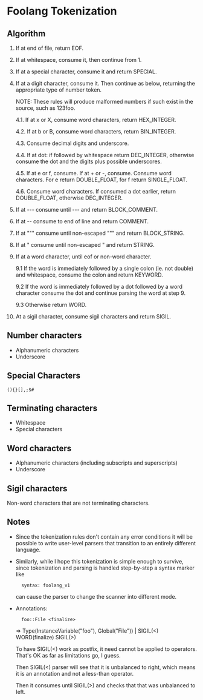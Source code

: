 # Foolang Tokenization

## Algorithm

 1. If at end of file, return EOF.

 2. If at whitespace, consume it, then continue from 1.

 3. If at a special character, consume it and return SPECIAL.

 4. If at a digit character, consume it. Then continue as below,
    returning the appropriate type of number token.

    NOTE: These rules will produce malformed numbers if such exist
          in the source, such as 123foo.

    4.1. If at x or X, consume word characters, return HEX_INTEGER.

    4.2. If at b or B, consume word characters, return BIN_INTEGER.

    4.3. Consume decimal digits and underscore.

    4.4. If at dot: if followed by whitespace return DEC_INTEGER,
         otherwise consume the dot and the digits plus possible
         underscores.

    4.5. If at e or f, consume. If at + or -, consume. Consume word
         characters. For e return DOUBLE_FLOAT, for f return
         SINGLE_FLOAT.

    4.6. Consume word characters. If consumed a dot earlier, return
         DOUBLE_FLOAT, otherwise DEC_INTEGER.

 5. If at --- consume until --- and return BLOCK_COMMENT.

 6. If at -- consume to end of line and return COMMENT.

 7. If at """ consume until non-escaped """ and return BLOCK_STRING.

 8. If at " consume until non-escaped " and return STRING.

 9. If at a word character, until eof or non-word character.

    9.1 If the word is immediately followed by a single colon (ie. not double)
        and whitespace, consume the colon and return KEYWORD.

    9.2 If the word is immediately followed by a dot followed by a word character
        consume the dot and continue parsing the word at step 9.

    9.3 Otherwise return WORD.

10. At a sigil character, consume sigil characters and return SIGIL.

## Number characters

- Alphanumeric characters
- Underscore

## Special Characters

    (){}[],;$#

## Terminating characters

- Whitespace
- Special characters

## Word characters

- Alphanumeric characters (including subscripts and superscripts)
- Underscore

## Sigil characters

Non-word characters that are not terminating characters.

## Notes

- Since the tokenization rules don't contain any error conditions it
  will be possible to write user-level parsers that transition to an
  entirely different language.

- Similarly, while I hope this tokenization is simple enough to
  survive, since tokenization and parsing is handled step-by-step a
  syntax marker like

        syntax: foolang_v1

  can cause the parser to change the scanner into different mode.

- Annotations:

        foo::File <finalize>

  => Type(InstanceVariable("foo"), Global("File")) | SIGIL(<) WORD(finalize) SIGIL(>)

  To have SIGIL(<) work as postfix, it need cannot be applied to operators.
  That's OK as far as limitations go, I guess.

  Then SIGIL(<) parser will see that it is unbalanced to right, which means it is an
  annotation and not a less-than operator.

  Then it consumes until SIGIL(>) and checks that that was unbalanced to left.

